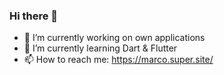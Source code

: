 ### Hi there 👋

- 🔭 I’m currently working on own applications
- 🌱 I’m currently learning Dart & Flutter
- 📫 How to reach me: https://marco.super.site/
